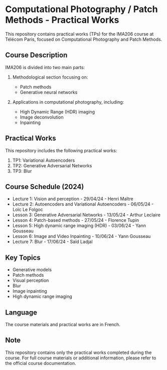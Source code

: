 # Computational Photography / Patch Methods - Practical Works

This repository contains practical works (TPs) for the IMA206 course at Télécom Paris, focused on Computational Photography and Patch Methods.

## Course Description

IMA206 is divided into two main parts:

1. Methodological section focusing on:
   - Patch methods
   - Generative neural networks

2. Applications in computational photography, including:
   - High Dynamic Range (HDR) imaging
   - Image deconvolution
   - Inpainting

## Practical Works

This repository includes the following practical works:

1. TP1: Variational Autoencoders
2. TP2: Generative Adversarial Networks
3. TP3: Blur

## Course Schedule (2024)

- Lecture 1: Vision and perception - 29/04/24 - Henri Maître
- Lecture 2: Autoencoders and Variational Autoencoders - 06/05/24 - Loïc Le Folgoc
- Lesson 3: Generative Adversarial Networks - 13/05/24 - Arthur Leclaire
- Lesson 4: Patch-based methods - 27/05/24 - Florence Tupin
- Lesson 5: High dynamic range imaging (HDR) - 03/06/24 - Yann Gousseau
- Lesson 6: Image and Video Inpainting - 10/06/24 - Yann Gousseau
- Lecture 7: Blur - 17/06/24 - Saïd Ladjal

## Key Topics

- Generative models
- Patch methods
- Visual perception
- Blur
- Image inpainting
- High dynamic range imaging

## Language

The course materials and practical works are in French.

## Note

This repository contains only the practical works completed during the course. For full course materials or additional information, please refer to the official course documentation.